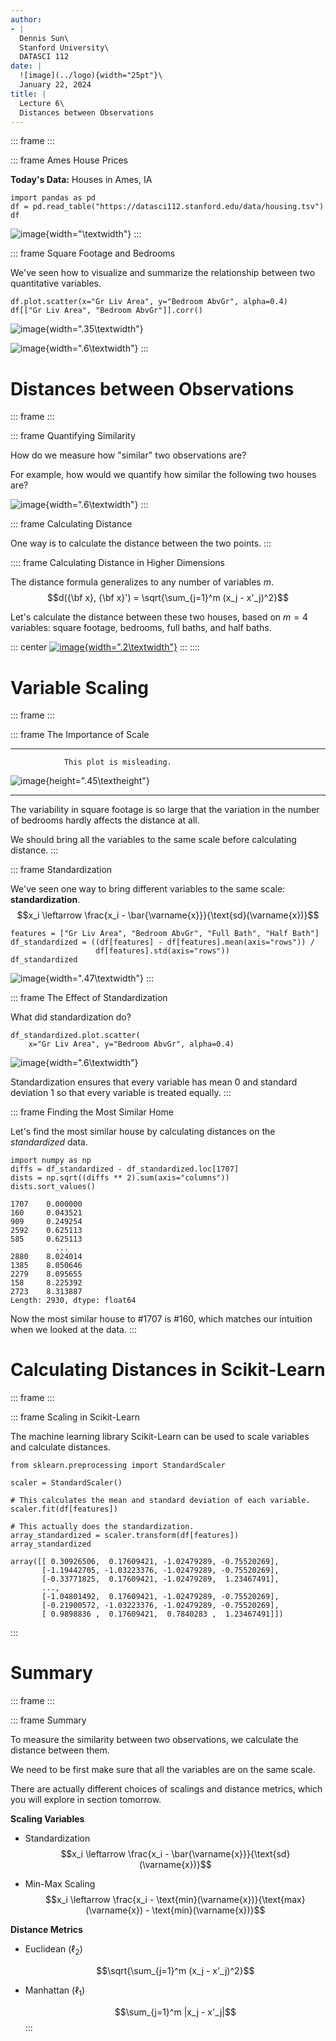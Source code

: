 ```yaml
---
author:
- |
  Dennis Sun\
  Stanford University\
  DATASCI 112
date: |
  ![image](../logo){width="25pt"}\
  January 22, 2024
title: |
  Lecture 6\
  Distances between Observations
---
```


::: frame
:::

::: frame
Ames House Prices

**Today's Data:** Houses in Ames, IA

``` {.python bgcolor="gray"}
import pandas as pd
df = pd.read_table("https://datasci112.stanford.edu/data/housing.tsv")
df
```

![image](dataframe){width="\\textwidth"}
:::

::: frame
Square Footage and Bedrooms

We've seen how to visualize and summarize the relationship between two
quantitative variables.

``` {.python bgcolor="gray"}
df.plot.scatter(x="Gr Liv Area", y="Bedroom AbvGr", alpha=0.4)
df[["Gr Liv Area", "Bedroom AbvGr"]].corr()
```

![image](correlation){width=".35\\textwidth"}

![image](sqft_vs_bedroom){width=".6\\textwidth"}
:::

# Distances between Observations

::: frame
:::

::: frame
Quantifying Similarity

How do we measure how "similar" two observations are?

For example, how would we quantify how similar the following two houses
are?

![image](sqft_vs_bedroom_points){width=".6\\textwidth"}
:::

::: frame
Calculating Distance

One way is to calculate the distance between the two points.
:::

:::: frame
Calculating Distance in Higher Dimensions

The distance formula generalizes to any number of variables $m$.
$$d({\bf x}, {\bf x}') = \sqrt{\sum_{j=1}^m (x_j - x'_j)^2}$$

Let's calculate the distance between these two houses, based on $m=4$
variables: square footage, bedrooms, full baths, and half baths.

::: center
[![image](../colab){width=".2\\textwidth"}](https://colab.research.google.com/drive/11hzIl5EDzgqG0Sud3jNX_AzEuykqKPns#scrollTo=ByTiJnlaKTt_&line=1&uniqifier=1)
:::
::::

# Variable Scaling

::: frame
:::

::: frame
The Importance of Scale

  ----------------------------------------------------- --
                This plot is misleading.                
   ![image](sqft_vs_bedroom){height=".45\\textheight"}  
  ----------------------------------------------------- --

The variability in square footage is so large that the variation in the
number of bedrooms hardly affects the distance at all.

We should bring all the variables to the same scale before calculating
distance.
:::

::: frame
Standardization

We've seen one way to bring different variables to the same scale:
**standardization**.
$$x_i \leftarrow \frac{x_i - \bar{\varname{x}}}{\text{sd}(\varname{x})}$$

``` {.python bgcolor="gray" fontsize="\\scriptsize"}
features = ["Gr Liv Area", "Bedroom AbvGr", "Full Bath", "Half Bath"]
df_standardized = ((df[features] - df[features].mean(axis="rows")) /
                   df[features].std(axis="rows"))
df_standardized
```

![image](dataframe_std){width=".47\\textwidth"}
:::

::: frame
The Effect of Standardization

What did standardization do?

``` {.python bgcolor="gray"}
df_standardized.plot.scatter(
    x="Gr Liv Area", y="Bedroom AbvGr", alpha=0.4)
```

![image](sqft_vs_bedroom_std){width=".6\\textwidth"}

Standardization ensures that every variable has mean $0$ and standard
deviation $1$ so that every variable is treated equally.
:::

::: frame
Finding the Most Similar Home

Let's find the most similar house by calculating distances on the
*standardized* data.

``` {.python bgcolor="gray" fontsize="\\scriptsize"}
import numpy as np
diffs = df_standardized - df_standardized.loc[1707]
dists = np.sqrt((diffs ** 2).sum(axis="columns"))
dists.sort_values()
```

``` {fontsize="\\scriptsize"}
1707    0.000000
160     0.043521
909     0.249254
2592    0.625113
585     0.625113
          ...   
2880    8.024014
1385    8.050646
2279    8.095655
158     8.225392
2723    8.313887
Length: 2930, dtype: float64
```

Now the most similar house to #1707 is #160, which matches our intuition
when we looked at the data.
:::

# Calculating Distances in Scikit-Learn

::: frame
:::

::: frame
Scaling in Scikit-Learn

The machine learning library Scikit-Learn can be used to scale variables
and calculate distances.

``` {.python bgcolor="gray" fontsize="\\scriptsize"}
from sklearn.preprocessing import StandardScaler

scaler = StandardScaler()

# This calculates the mean and standard deviation of each variable.
scaler.fit(df[features])

# This actually does the standardization.
array_standardized = scaler.transform(df[features])
array_standardized
```

``` {fontsize="\\tiny"}
array([[ 0.30926506,  0.17609421, -1.02479289, -0.75520269],
       [-1.19442705, -1.03223376, -1.02479289, -0.75520269],
       [-0.33771825,  0.17609421, -1.02479289,  1.23467491],
       ...,
       [-1.04801492,  0.17609421, -1.02479289, -0.75520269],
       [-0.21900572, -1.03223376, -1.02479289, -0.75520269],
       [ 0.9898836 ,  0.17609421,  0.7840283 ,  1.23467491]])
```
:::

# Summary

::: frame
:::

::: frame
Summary

To measure the similarity between two observations, we calculate the
distance between them.

We need to be first make sure that all the variables are on the same
scale.

There are actually different choices of scalings and distance metrics,
which you will explore in section tomorrow.

**Scaling Variables**

-   Standardization
    $$x_i \leftarrow \frac{x_i - \bar{\varname{x}}}{\text{sd}(\varname{x})}$$

-   Min-Max Scaling
    $$x_i \leftarrow \frac{x_i - \text{min}(\varname{x})}{\text{max}(\varname{x}) - \text{min}(\varname{x})}$$

**Distance Metrics**

-   Euclidean ($\ell_2$)

    $$\sqrt{\sum_{j=1}^m (x_j - x'_j)^2}$$

-   Manhattan ($\ell_1$)

    $$\sum_{j=1}^m |x_j - x'_j|$$
:::
